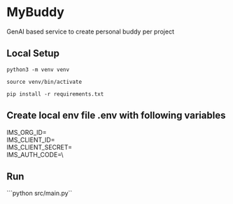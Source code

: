 # MyBuddy
GenAI based service to create personal buddy per project


## Local Setup

``python3 -m venv venv``

``source venv/bin/activate``

``pip install -r requirements.txt``


## Create local env file .env with following variables

IMS_ORG_ID=\
IMS_CLIENT_ID=\
IMS_CLIENT_SECRET=\
IMS_AUTH_CODE=\


## Run

```python src/main.py``
